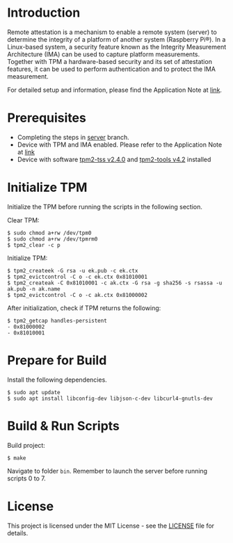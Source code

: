 # Introduction
Remote attestation is a mechanism to enable a remote system (server) to determine the integrity of a platform of another system (Raspberry Pi®). In a Linux-based system, a security feature known as the Integrity Measurement Architecture (IMA) can be used to capture platform measurements. Together with TPM a hardware-based security and its set of attestation features, it can be used to perform authentication and to protect the IMA measurement.

For detailed setup and information, please find the Application Note at [link](https://github.com/Infineon/remote-attestation-optiga-tpm/tree/master/documents).

# Prerequisites
- Completing the steps in [server](https://github.com/Infineon/remote-attestation-optiga-tpm/tree/server) branch.
- Device with TPM and IMA enabled. Please refer to the Application Note at [link](https://github.com/Infineon/remote-attestation-optiga-tpm/tree/master/documents) 
- Device with software [tpm2-tss v2.4.0](https://github.com/tpm2-software/tpm2-tss) and [tpm2-tools v4.2](https://github.com/tpm2-software/tpm2-tools) installed

# Initialize TPM
Initialize the TPM before running the scripts in the following section.

Clear TPM:
```
$ sudo chmod a+rw /dev/tpm0
$ sudo chmod a+rw /dev/tpmrm0
$ tpm2_clear -c p
```
Initialize TPM:
```
$ tpm2_createek -G rsa -u ek.pub -c ek.ctx
$ tpm2_evictcontrol -C o -c ek.ctx 0x81010001
$ tpm2_createak -C 0x81010001 -c ak.ctx -G rsa -g sha256 -s rsassa -u ak.pub -n ak.name
$ tpm2_evictcontrol -C o -c ak.ctx 0x81000002
```
After initialization, check if TPM returns the following:
```
$ tpm2_getcap handles-persistent
- 0x81000002
- 0x81010001
```

# Prepare for Build
Install the following dependencies.

```
$ sudo apt update
$ sudo apt install libconfig-dev libjson-c-dev libcurl4-gnutls-dev
```

# Build & Run Scripts
Build project:
```
$ make
```
Navigate to folder `bin`. Remember to launch the server before running scripts 0 to 7.

# License
This project is licensed under the MIT License - see the [LICENSE](LICENSE) file for details.
